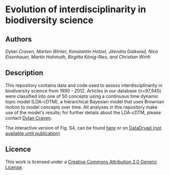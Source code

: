 # Evolution of interdisciplinarity in biodiversity science  

## Authors  
*Dylan Craven, Marten Winter, Konstantin Hotzel, Jitendra Gaikwad, Nico Eisenhauer, Martin Hohmuth, Birgitta König-Ries, and Christian Wirth*

## Description  

This repository contains data and code used to assess interdisciplinarity in biodiversity science from 1990 - 2012. Articles in our database (n=97,945) were classified into one of 50 concepts using a continuous time dynamic topic model (LDA-cDTM), a hierarchical Bayesian model that uses Brownian motion to model concepts over time. All analyses in this repository make use of the model's results; for further details about the LDA-cDTM, please contact [Dylan Craven](mailto:dylan.craven@aya.yale.edu).

The interactive version of Fig. S4, can be found [here](http://data.idiv.de/repo/Accelerating_interdisciplinarity_in_biodiversity_sciences/) or on [DataDryad (not available until publication)](https://datadryad.org) 

## Licence
 
This work is licensed under a [Creative Commons Attribution 2.0 Generic License](https://creativecommons.org/licenses/by/2.0/). 

